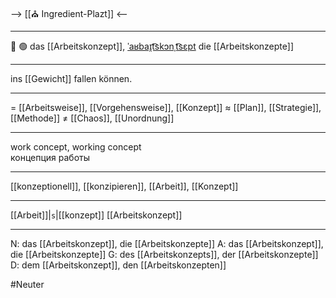 --> [[⛪ Ingredient-Plazt]] <--

---
📝 🟢 das [[Arbeitskonzept]], [ˈaʁbaɪ̯t͡skɔnˌt͡sɛpt](https://youglish.com/pronounce/Arbeitskonzept/german)
die [[Arbeitskonzepte]]

---
ins [[Gewicht]] fallen können.

---
= [[Arbeitsweise]], [[Vorgehensweise]], [[Konzept]]
≈ [[Plan]], [[Strategie]], [[Methode]]
≠ [[Chaos]], [[Unordnung]]

---
work concept, working concept  
концепция работы

---
[[konzeptionell]], [[konzipieren]], [[Arbeit]], [[Konzept]]

---
[[Arbeit]]|`s`|[[konzept]]
[[Arbeitskonzept]]


---
N: das [[Arbeitskonzept]], die [[Arbeitskonzepte]]
A: das [[Arbeitskonzept]], die [[Arbeitskonzepte]]
G: des [[Arbeitskonzepts]], der [[Arbeitskonzepte]]
D: dem [[Arbeitskonzept]], den [[Arbeitskonzepten]]

#Neuter 